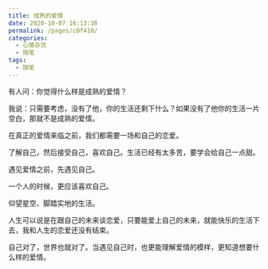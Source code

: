 ```yaml
---
title: 成熟的爱情
date: 2020-10-07 16:13:38
permalink: /pages/c0f410/
categories: 
  - 心情杂货
  - 随笔
tags: 
  - 随笔
---
```


有人问：你觉得什么样是成熟的爱情？

我说：只需要考虑，没有了他，你的生活还剩下什么？如果没有了他你的生活一片空白，那就不是成熟的爱情。

在真正的爱情来临之前，我们都需要一场和自己的恋爱。

了解自己，然后接受自己，喜欢自己。生活已经有太多苦，要学会给自己一点甜。

遇见爱情之前，先遇见自己。

一个人的时候，更应该喜欢自己。

仰望星空、脚踏实地的生活。

人生可以说是在跟自己的未来谈恋爱，只要能爱上自己的未来，就能快乐的生活下去，我和人生的恋爱还没有结束。

自己对了，世界也就对了。当遇见自己时，也更能理解爱情的模样，更知道想要什么样的爱情。



